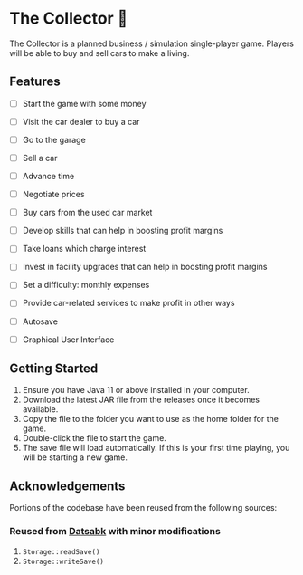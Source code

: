 # The Collector :car:

The Collector is a planned business / simulation single-player game. Players will be able to buy and sell cars to make a living.

## Features

- [ ] Start the game with some money
- [ ] Visit the car dealer to buy a car
- [ ] Go to the garage
- [ ] Sell a car
- [ ] Advance time
- [ ] Negotiate prices
- [ ] Buy cars from the used car market
- [ ] Develop skills that can help in boosting profit margins
- [ ] Take loans which charge interest
- [ ] Invest in facility upgrades that can help in boosting profit margins
- [ ] Set a difficulty: monthly expenses
- [ ] Provide car-related services to make profit in other ways
- [ ] Autosave
- [ ] Graphical User Interface



## Getting Started

1. Ensure you have Java 11 or above installed in your computer. 
2. Download the latest JAR file from the releases once it becomes available.
3. Copy the file to the folder you want to use as the home folder for the game. 
4. Double-click the file to start the game. 
5. The save file will load automatically. If this is your first time playing, you will be starting a new game. 

## Acknowledgements
Portions of the codebase have been reused from the following sources:

### Reused from [Datsabk](https://mkyong.com/java/how-to-read-and-write-java-object-to-a-file/) with minor modifications
1. `Storage::readSave()`
2. `Storage::writeSave()`
